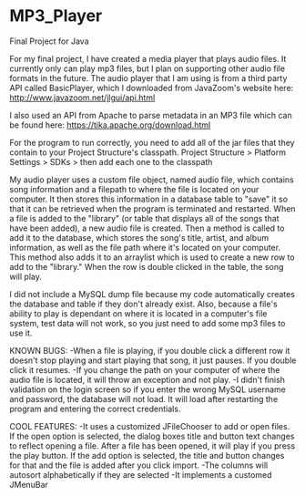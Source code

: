 # MP3_Player
Final Project for Java

For my final project, I have created a media player that plays audio files. It currently only can play mp3 files, but I plan on supporting other audio file formats in the future. The audio player that I am using is from a third party API called BasicPlayer, which I downloaded from JavaZoom's website here:
    http://www.javazoom.net/jlgui/api.html
    
I also used an API from Apache to parse metadata in an MP3 file which can be found here:
    https://tika.apache.org/download.html

For the program to run correctly, you need to add all of the jar files that they contain to your Project Structure's classpath.
  Project Structure > Platform Settings > SDKs > then add each one to the classpath
    
My audio player uses a custom file object, named audio file, which contains song information and a filepath to where the file is located on your computer. It then stores this information in a database table to "save" it so that it can be retrieved when the program is terminated and restarted. When a file is added to the "library" (or table that displays all of the songs that have been added), a new audio file is created. Then a method is called to add it to the database, which stores the song's title, artist, and album information, as well as the file path where it's located on your computer. This method also adds it to an arraylist which is used to create a new row to add to the "library." When the row is double clicked in the table, the song will play.

I did not include a MySQL dump file because my code automatically creates the database and table if they don't already exist.
Also, because a file's ability to play is dependant on where it is located in a computer's file system, test data will not work, so you just need to add some mp3 files to use it.

KNOWN BUGS:
-When a file is playing, if you double click a different row it doesn't stop playing and start playing that song, it just pauses. If you double click it resumes.
-If you change the path on your computer of where the audio file is located, it will throw an exception and not play.
-I didn't finish validation on the login screen so if you enter the wrong MySQL username and password, the database will not load. It will load after restarting the program and entering the correct credentials.

COOL FEATURES:
-It uses a customized JFileChooser to add or open files. 
    If the open option is selected, the dialog boxes title and button text changes to reflect opening a file. After a file has been opened, it will play if you press the play button. 
    If the add option is selected, the title and button changes for that and the file is added after you click import.
-The columns will autosort alphabetically if they are selected
-It implements a customed JMenuBar

